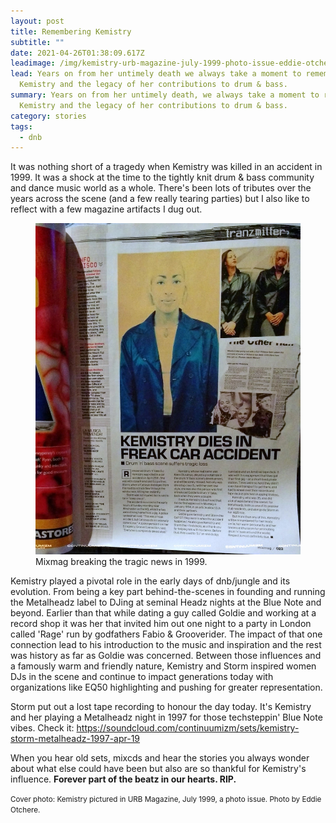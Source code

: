 ```yaml
---
layout: post
title: Remembering Kemistry
subtitle: ""
date: 2021-04-26T01:38:09.617Z
leadimage: /img/kemistry-urb-magazine-july-1999-photo-issue-eddie-otchere-chrisfizik-pic-2014-1350x-continuumizm.jpg
lead: Years on from her untimely death we always take a moment to remember
  Kemistry and the legacy of her contributions to drum & bass.
summary: Years on from her untimely death, we always take a moment to remember
  Kemistry and the legacy of her contributions to drum & bass.
category: stories
tags:
  - dnb
---
```

It was nothing short of a tragedy when Kemistry was killed in an accident in 1999. It was a shock at the time to the tightly knit drum & bass community and dance music world as a whole. There's been lots of tributes over the years across the scene (and a few really tearing parties) but I also like to reflect with a few magazine artifacts I dug out. 

<figure class="figure float-right col-sm-6 bg-light py-3">
<a href="/img/kemistry-remembering-mixmag-death-accident-news-story-1999-chrisfizik-pic-2014-54crop-1080x1350-continuumizm.jpg" title="(click for big)"><img class="figure-img img-fluid" src="/img/kemistry-remembering-mixmag-death-accident-news-story-1999-chrisfizik-pic-2014-54crop-1080x1350-continuumizm.jpg" alt="'Kemistry Dies in Freak Car Accident': Mixmag magazine breaking the news in the following month's issue in 1999"></a>
    <figcaption class="figure-caption">Mixmag breaking the tragic news in 1999.</figcaption></figure>

Kemistry played a pivotal role in the early days of dnb/jungle and its evolution. From being a key part behind-the-scenes in founding and running the Metalheadz label to DJing at seminal Headz nights at the Blue Note and beyond. Earlier than that while dating a guy called Goldie and working at a record shop it was her that invited him out one night to a party in London called 'Rage' run by godfathers Fabio & Grooverider. The impact of that one connection lead to his introduction to the music and inspiration and the rest was history as far as Goldie was concerned. Between those influences and a famously warm and friendly nature, Kemistry and Storm inspired women DJs in the scene and continue to impact generations today with organizations like EQ50 highlighting and pushing for greater representation.

Storm put out a lost tape recording to honour the day today. It's Kemistry and her playing a Metalheadz night in 1997 for those techsteppin' Blue Note vibes. Check it: 
<https://soundcloud.com/continuumizm/sets/kemistry-storm-metalheadz-1997-apr-19>

When you hear old sets, mixcds and hear the stories you always wonder about what else could have been but also are so thankful for Kemistry's influence. **Forever part of the beatz in our hearts. RIP.**

<small class="text-secondary">Cover photo: Kemistry pictured in URB Magazine, July 1999, a photo issue. Photo by Eddie Otchere.</small>